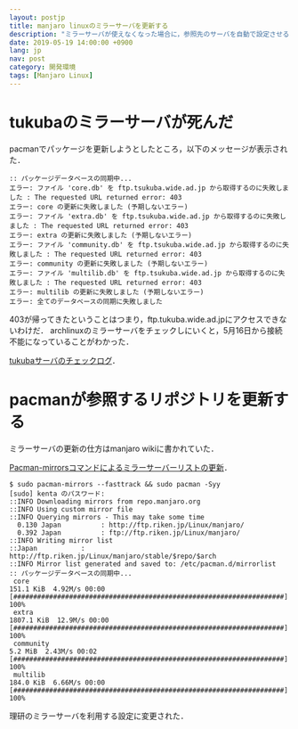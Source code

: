 ```yaml
---
layout: postjp
title: manjaro linuxのミラーサーバを更新する
description: "ミラーサーバが使えなくなった場合に，参照先のサーバを自動で設定させる"
date: 2019-05-19 14:00:00 +0900
lang: jp
nav: post
category: 開発環境
tags: [Manjaro Linux]
---
```


# tukubaのミラーサーバが死んだ

pacmanでパッケージを更新しようとしたところ，以下のメッセージが表示された．

```
:: パッケージデータベースの同期中...
エラー: ファイル 'core.db' を ftp.tsukuba.wide.ad.jp から取得するのに失敗しました : The requested URL returned error: 403
エラー: core の更新に失敗しました (予期しないエラー)
エラー: ファイル 'extra.db' を ftp.tsukuba.wide.ad.jp から取得するのに失敗しました : The requested URL returned error: 403
エラー: extra の更新に失敗しました (予期しないエラー)
エラー: ファイル 'community.db' を ftp.tsukuba.wide.ad.jp から取得するのに失敗しました : The requested URL returned error: 403
エラー: community の更新に失敗しました (予期しないエラー)
エラー: ファイル 'multilib.db' を ftp.tsukuba.wide.ad.jp から取得するのに失敗しました : The requested URL returned error: 403
エラー: multilib の更新に失敗しました (予期しないエラー)
エラー: 全てのデータベースの同期に失敗しました
```

403が帰ってきたということはつまり，ftp.tukuba.wide.ad.jpにアクセスできないわけだ．
archlinuxのミラーサーバをチェックしにいくと，5月16日から接続不能になっていることがわかった．

[tukubaサーバのチェックログ](https://www.archlinux.jp/mirrors/ftp.tsukuba.wide.ad.jp/)．

# pacmanが参照するリポジトリを更新する

ミラーサーバの更新の仕方はmanjaro wikiに書かれていた．

[Pacman-mirrorsコマンドによるミラーサーバーリストの更新](https://wiki.manjaro.org/index.php?title=Pacman-mirrors%E3%82%B3%E3%83%9E%E3%83%B3%E3%83%89%E3%81%AB%E3%82%88%E3%82%8B%E3%83%9F%E3%83%A9%E3%83%BC%E3%82%B5%E3%83%BC%E3%83%90%E3%83%BC%E3%83%AA%E3%82%B9%E3%83%88%E3%81%AE%E6%9B%B4%E6%96%B0)．

```
$ sudo pacman-mirrors --fasttrack && sudo pacman -Syy
[sudo] kenta のパスワード:
::INFO Downloading mirrors from repo.manjaro.org
::INFO Using custom mirror file
::INFO Querying mirrors - This may take some time
  0.130 Japan          : http://ftp.riken.jp/Linux/manjaro/
  0.392 Japan          : ftp://ftp.riken.jp/Linux/manjaro/
::INFO Writing mirror list
::Japan           : http://ftp.riken.jp/Linux/manjaro/stable/$repo/$arch
::INFO Mirror list generated and saved to: /etc/pacman.d/mirrorlist
:: パッケージデータベースの同期中...
 core                                                                                   151.1 KiB  4.92M/s 00:00 [####################################################################] 100%
 extra                                                                                 1807.1 KiB  12.9M/s 00:00 [####################################################################] 100%
 community                                                                                5.2 MiB  2.43M/s 00:02 [####################################################################] 100%
 multilib                                                                               184.0 KiB  6.66M/s 00:00 [####################################################################] 100%
```

理研のミラーサーバを利用する設定に変更された．
